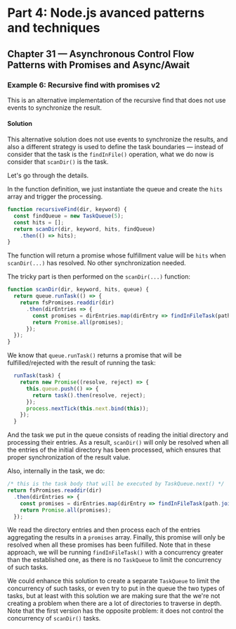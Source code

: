 # Part 4: Node.js avanced patterns and techniques
## Chapter 31 &mdash; Asynchronous Control Flow Patterns with Promises and Async/Await
### Example 6: Recursive find with promises v2
This is an alternative implementation of the recursive find that does not use events to synchronize the result.

#### Solution
This alternative solution does not use events to synchronize the results, and also a different strategy is used to define the task boundaries &mdash; instead of consider that the task is the `findInFile()` operation, what we do now is consider that `scanDir()` is the task.

Let's go through the details.

In the function definition, we just instantiate the queue and create the `hits` array and trigger the processing.

```javascript
function recursiveFind(dir, keyword) {
  const findQueue = new TaskQueue(5);
  const hits = [];
  return scanDir(dir, keyword, hits, findQueue)
    .then(() => hits);
}
```

The function will return a promise whose fulfillment value will be `hits` when `scanDir(...)` has resolved. No other synchronization needed.

The tricky part is then performed on the `scanDir(...)` function:

```javascript
function scanDir(dir, keyword, hits, queue) {
  return queue.runTask(() => {
    return fsPromises.readdir(dir)
      .then(dirEntries => {
        const promises = dirEntries.map(dirEntry => findInFileTask(path.join(dir, dirEntry), keyword, hits, queue));
        return Promise.all(promises);
      });
  });
}
```

We know that `queue.runTask()` returns a promise that will be fulfilled/rejected with the result of running the task:

```javascript
  runTask(task) {
    return new Promise((resolve, reject) => {
      this.queue.push(() => {
        return task().then(resolve, reject);
      });
      process.nextTick(this.next.bind(this));
    });
  }
```

And the task we put in the queue consists of reading the initial directory and processing their entries. As a result, `scanDir()` will only be resolved when all the entries of the initial directory has been processed, which ensures that proper synchronization of the result value.

Also, internally in the task, we do:

```javascript
/* this is the task body that will be executed by TaskQueue.next() */
return fsPromises.readdir(dir)
  .then(dirEntries => {
    const promises = dirEntries.map(dirEntry => findInFileTask(path.join(dir, dirEntry), keyword, hits, queue));
    return Promise.all(promises);
  });
```

We read the directory entries and then process each of the entries aggregating the results in a `promises` array. Finally, this promise will only be resolved when all these promises has been fulfilled. Note that in these approach, we will be running `findInFileTask()` with a concurrency greater than the established one, as there is no `TaskQueue` to limit the concurrency of such tasks.

We could enhance this solution to create a separate `TaskQueue` to limit the concurrency of such tasks, or even try to put in the queue the two types of tasks, but at least with this solution we are making sure that the we're not creating a problem when there are a lot of directories to traverse in depth. Note that the first version has the opposite problem: it does not control the concurrency of `scanDir()` tasks.
